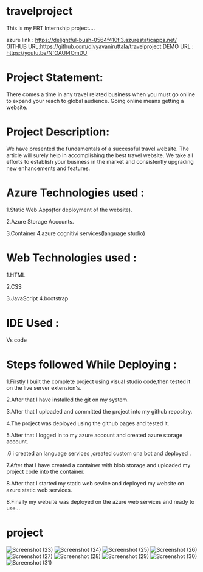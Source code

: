 # travelproject

This is my FRT Internship project....

azure link : https://delightful-bush-0564f410f.3.azurestaticapps.net/
GITHUB URL:https://github.com/divyavaniruttala/travelproject
DEMO URL : https://youtu.be/NfOAUI4OmDU

# Project Statement:

There comes a time in any travel related business when you must go online to expand your reach to global audience. Going online means getting a website.


# Project Description:

We have presented the fundamentals of a successful travel website. The article will surely help in accomplishing the best travel website. We take all efforts to establish your business in the market and consistently upgrading new enhancements and features.

# Azure Technologies used :

1.Static Web Apps(for deployment of the website).

2.Azure Storage Accounts.

3.Container
4.azure cognitivi services(language studio)

# Web Technologies used :

1.HTML

2.CSS

3.JavaScript
4.bootstrap

# IDE Used :

Vs code

# Steps followed While Deploying :

1.Firstly I built the complete project using visual studio code,then tested it on the live server extension's.

2.After that I have installed the git on my system.

3.After that I uploaded and committed the project into my github repositry.

4.The project was deployed using the github pages and tested it.

5.After that I logged in to my azure account and created azure storage account.

.6 i created an language services ,created custom qna bot and deployed .

7.After that I have created a container with blob storage and uploaded my project code into the container.

8.After that I started my static web sevice and deployed my website on azure static web services.

8.Finally my website was deployed on the azure web services and ready to use...


# project 
![Screenshot (23)](https://github.com/divyavaniruttala/travelproject/assets/117364151/76599362-8e43-470d-ac39-f40051b36710)
![Screenshot (24)](https://github.com/divyavaniruttala/travelproject/assets/117364151/5486d1f9-b94b-4f7c-8536-2c8eef52403a)
![Screenshot (25)](https://github.com/divyavaniruttala/travelproject/assets/117364151/58bc31c7-03ba-4e76-8a35-27d6594ec5f0)
![Screenshot (26)](https://github.com/divyavaniruttala/travelproject/assets/117364151/a464a2aa-585b-4c8c-80f0-5a7f4e3fb156)
![Screenshot (27)](https://github.com/divyavaniruttala/travelproject/assets/117364151/83276d55-4b55-436a-b814-37edfcb0975d)
![Screenshot (28)](https://github.com/divyavaniruttala/travelproject/assets/117364151/7a681d1e-d756-4f0e-ba04-00f061c745ab)
![Screenshot (29)](https://github.com/divyavaniruttala/travelproject/assets/117364151/5d810854-f95e-4810-859d-244fa43d975e)
![Screenshot (30)](https://github.com/divyavaniruttala/travelproject/assets/117364151/ac7c5c15-6dc1-4403-a8c7-d704ac5ff18b)
![Screenshot (31)](https://github.com/divyavaniruttala/travelproject/assets/117364151/651fffbb-537b-4533-9e99-d51aadceee47)




